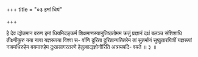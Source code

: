 +++
title = "०३ इमां धियं"

+++

हे देव द्योतमान वरुण इमां धियमिदङ्कर्म शिक्षमाणस्यानुतिष्ठतोमम क्रतुं प्रज्ञानं दक्षं बलञ्च संशिशाधि तीक्ष्णीकुरु यया नावा यज्ञरूपया विश्वा स- र्वाणि दुरिता दुरितान्यतितरेम तां सुतर्माणं सुष्ठुतारयित्रीं यज्ञरूपां नावमधिरुहेम वयमारुहेम दुःखसागरतरणे हेतुत्वाद्यज्ञोनौरिति अत्रव्यपदि- श्यते ॥ ३ ॥
